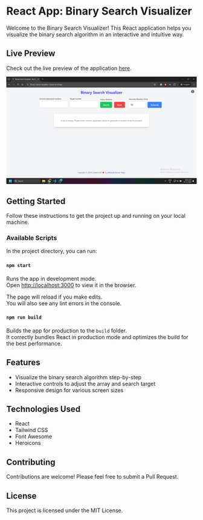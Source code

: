 # React App: Binary Search Visualizer

Welcome to the Binary Search Visualizer! This React application helps you visualize the binary search algorithm in an interactive and intuitive way.

## Live Preview

Check out the live preview of the application [here](https://binary-search-visualizer-mauve.vercel.app/).

![Live Preview](./public/assets/preview.png)

## Getting Started

Follow these instructions to get the project up and running on your local machine.

### Available Scripts

In the project directory, you can run:

#### `npm start`

Runs the app in development mode.\
Open [http://localhost:3000](http://localhost:3000) to view it in the browser.

The page will reload if you make edits.\
You will also see any lint errors in the console.

#### `npm run build`

Builds the app for production to the `build` folder.\
It correctly bundles React in production mode and optimizes the build for the best performance.

## Features

- Visualize the binary search algorithm step-by-step
- Interactive controls to adjust the array and search target
- Responsive design for various screen sizes

## Technologies Used

- React
- Tailwind CSS
- Font Awesome
- Heroicons

## Contributing

Contributions are welcome! Please feel free to submit a Pull Request.

## License

This project is licensed under the MIT License.

